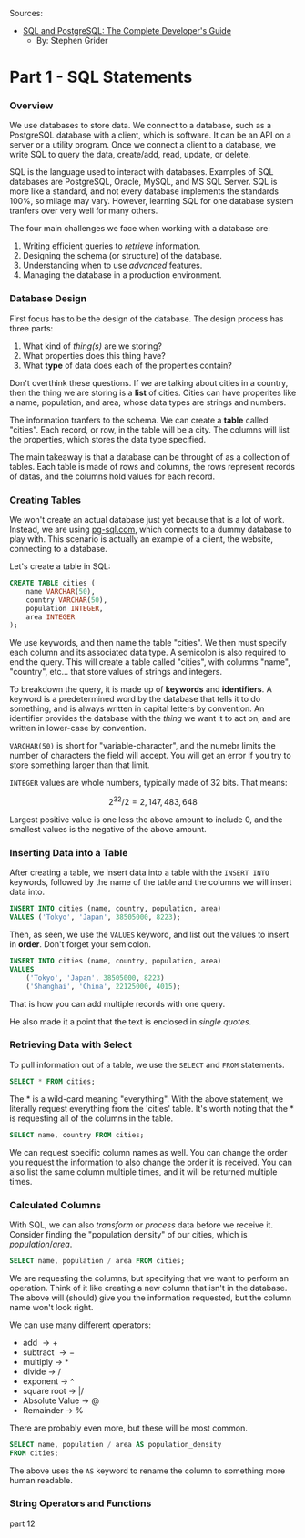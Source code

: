 Sources:
- [SQL and PostgreSQL: The Complete Developer's Guide](https://www.udemy.com)
	- By: Stephen Grider

# Part 1 - SQL Statements

### Overview

We use databases to store data. We connect to a database, such as a PostgreSQL database with a client, which is software. It can be an API on a server or a utility program. Once we connect a client to a database, we write SQL to query the data, create/add, read, update, or delete.

SQL is the language used to interact with databases. Examples of SQL databases are PostgreSQL, Oracle, MySQL, and MS SQL Server. SQL is more like a standard, and not every database implements the standards 100%, so milage may vary. However, learning SQL for one database system tranfers over very well for many others. 

The four main challenges we face when working with a database are:
1. Writing efficient queries to _retrieve_ information.
2. Designing the schema (or structure) of the database.
3. Understanding when to use _advanced_ features.
4. Managing the database in a production environment.

### Database Design

First focus has to be the design of the database. The design process has three parts:
1. What kind of _thing(s)_ are we storing?
2. What properties does this thing have?
3. What **type** of data does each of the properties contain?

Don't overthink these questions. If we are talking about cities in a country, then the thing we are storing is a **list** of cities. Cities can have properites like a name, population, and area, whose data types are strings and numbers. 

The information tranfers to the schema. We can create a **table** called "cities". Each record, or row, in the table will be a city. The columns will list the properties, which stores the data type specified. 

The main takeaway is that a database can be throught of as a collection of tables. Each table is made of rows and columns, the rows represent records of datas, and the columns hold values for each record. 

### Creating Tables

We won't create an actual database just yet because that is a lot of work. Instead, we are using [pg-sql.com](https://pg-sql.com/), which connects to a dummy database to play with. This scenario is actually an example of a client, the website, connecting to a database.

Let's create a table in SQL:

```SQL
CREATE TABLE cities (
	name VARCHAR(50),
	country VARCHAR(50),
	population INTEGER,
	area INTEGER
);
```

We use keywords, and then name the table "cities". We then must specify each column and its associated data type. A semicolon is also required to end the query. This will create a table called "cities", with columns "name", "country", etc... that store values of strings and integers. 

To breakdown the query, it is made up of **keywords** and **identifiers**. A keyword is a predetermined word by the database that tells it to do something, and is always written in capital letters by convention. An identifier provides the database with the _thing_ we want it to act on, and are written in lower-case by convention. 

`VARCHAR(50)` is short for "variable-character", and the numebr limits the number of characters the field will accept. You will get an error if you try to store something larger than that limit. 

`INTEGER` values are whole numbers, typically made of 32 bits. That means:

$$
2^{32}/2 = 2,147,483,648
$$

Largest positive value is one less the above amount to include 0, and the smallest values is the negative of the above amount. 

### Inserting Data into a Table

After creating a table, we insert data into a table with the `INSERT INTO` keywords, followed by the name of the table and the columns we will insert data into.

```SQL
INSERT INTO cities (name, country, population, area)
VALUES ('Tokyo', 'Japan', 38505000, 8223);
```

Then, as seen, we use the `VALUES` keyword, and list out the values to insert in **order**. Don't forget your semicolon.

```SQL
INSERT INTO cities (name, country, population, area)
VALUES 
	('Tokyo', 'Japan', 38505000, 8223)
	('Shanghai', 'China', 22125000, 4015);
```

That is how you can add multiple records with one query. 

He also made it a point that the text is enclosed in _single quotes_.

### Retrieving Data with Select

To pull information out of a table, we use the `SELECT` and `FROM` statements.

```SQL
SELECT * FROM cities;
```

The \* is a wild-card meaning "everything". With the above statement, we literally request everything from the 'cities' table. It's worth noting that the \* is requesting all of the columns in the table.

```SQL
SELECT name, country FROM cities;
```

We can request specific column names as well. You can change the order you request the information to also change the order it is received. You can also list the same column multiple times, and it will be returned multiple times. 

### Calculated Columns

With SQL, we can also _transform_ or _process_ data before we receive it. Consider finding the "population density" of our cities, which is $population/area$. 

```SQL
SELECT name, population / area FROM cities;
```

We are requesting the columns, but specifying that we want to perform an operation. Think of it like creating a new column that isn't in the database. The above will (should) give you the information requested, but the column name won't look right. 

We can use many different operators:
- add $\rightarrow +$
- subtract $\rightarrow -$
- multiply -> \*
- divide -> /
- exponent -> ^
- square root -> |/
- Absolute Value -> @
- Remainder -> %

There are probably even more, but these will be most common. 

```SQL
SELECT name, population / area AS population_density
FROM cities;
```

The above uses the `AS` keyword to rename the column to something more human readable. 

### String Operators and Functions

part 12